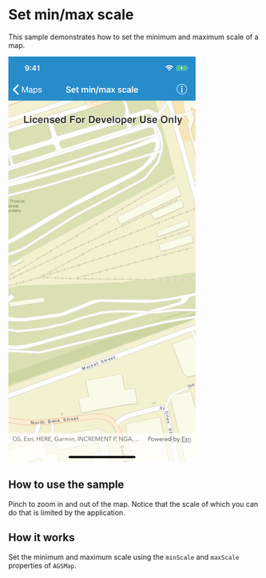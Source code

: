 # Set min/max scale

This sample demonstrates how to set the minimum and maximum scale of a
map.

![](image1.png)

## How to use the sample

Pinch to zoom in and out of the map. Notice that the scale of which you
can do that is limited by the application.

## How it works

Set the minimum and maximum scale using the `minScale` and `maxScale`
properties of `AGSMap`.
